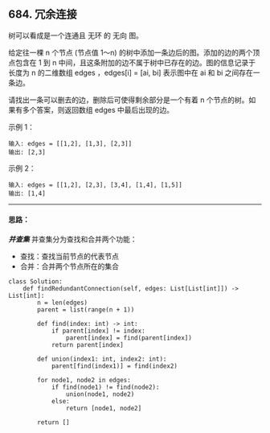 ## 684. 冗余连接
树可以看成是一个连通且 无环 的 无向 图。

给定往一棵 n 个节点 (节点值 1～n) 的树中添加一条边后的图。添加的边的两个顶点包含在 1 到 n 中间，且这条附加的边不属于树中已存在的边。图的信息记录于长度为 n 的二维数组 edges ，edges[i] = [ai, bi] 表示图中在 ai 和 bi 之间存在一条边。

请找出一条可以删去的边，删除后可使得剩余部分是一个有着 n 个节点的树。如果有多个答案，则返回数组 edges 中最后出现的边。

 

示例 1：
```
输入: edges = [[1,2], [1,3], [2,3]]
输出: [2,3]
```
示例 2：


```
输入: edges = [[1,2], [2,3], [3,4], [1,4], [1,5]]
输出: [1,4]
```
***
#### 思路：

***并查集***
并查集分为查找和合并两个功能：
* 查找：查找当前节点的代表节点
* 合并：合并两个节点所在的集合

```
class Solution:
    def findRedundantConnection(self, edges: List[List[int]]) -> List[int]:
        n = len(edges)
        parent = list(range(n + 1))

        def find(index: int) -> int:
            if parent[index] != index:
                parent[index] = find(parent[index])
            return parent[index]
        
        def union(index1: int, index2: int):
            parent[find(index1)] = find(index2)

        for node1, node2 in edges:
            if find(node1) != find(node2):
                union(node1, node2)
            else:
                return [node1, node2]   
                    
        return []
```
